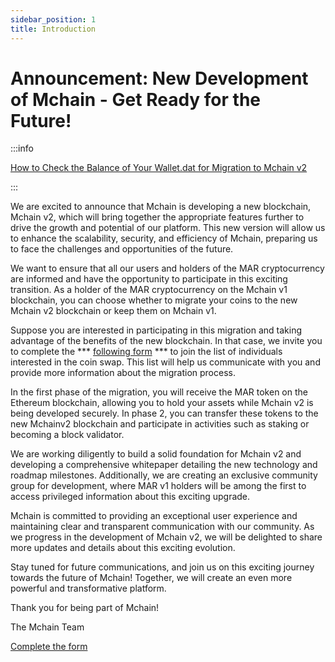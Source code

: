 ```yaml
---
sidebar_position: 1
title: Introduction
---
```


# Announcement: New Development of Mchain - Get Ready for the Future!

:::info

[How to Check the Balance of Your Wallet.dat for Migration to Mchain v2](/docs/mchainv1-holders/check-balance)

:::


We are excited to announce that Mchain is developing a new blockchain, Mchain v2, which will bring together the appropriate features further to drive the growth and potential of our platform. This new version will allow us to enhance the scalability, security, and efficiency of Mchain, preparing us to face the challenges and opportunities of the future.

We want to ensure that all our users and holders of the MAR cryptocurrency are informed and have the opportunity to participate in this exciting transition. As a holder of the MAR cryptocurrency on the Mchain v1 blockchain, you can choose whether to migrate your coins to the new Mchain v2 blockchain or keep them on Mchain v1.

Suppose you are interested in participating in this migration and taking advantage of the benefits of the new blockchain. In that case, we invite you to complete the *** [following form](https://forms.gle/9SWZLE8vkGPCrSZc8) *** to join the list of individuals interested in the coin swap. This list will help us communicate with you and provide more information about the migration process.

In the first phase of the migration, you will receive the MAR token on the Ethereum blockchain, allowing you to hold your assets while Mchain v2 is being developed securely. In phase 2, you can transfer these tokens to the new Mchainv2 blockchain and participate in activities such as staking or becoming a block validator.

We are working diligently to build a solid foundation for Mchain v2 and developing a comprehensive whitepaper detailing the new technology and roadmap milestones. Additionally, we are creating an exclusive community group for development, where MAR v1 holders will be among the first to access privileged information about this exciting upgrade.

Mchain is committed to providing an exceptional user experience and maintaining clear and transparent communication with our community. As we progress in the development of Mchain v2, we will be delighted to share more updates and details about this exciting evolution.

Stay tuned for future communications, and join us on this exciting journey towards the future of Mchain! Together, we will create an even more powerful and transformative platform.

Thank you for being part of Mchain!

The Mchain Team

[Complete the form](https://forms.gle/9SWZLE8vkGPCrSZc8)







